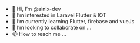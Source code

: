 - 👋 Hi, I’m @ainix-dev
- 👀 I’m interested in Laravel Flutter & IOT
- 🌱 I’m currently learning Flutter, firebase and vueJs
- 💞️ I’m looking to collaborate on ...
- 📫 How to reach me ...

<!---
ainix-dev/ainix-dev is a ✨ special ✨ repository because its `README.md` (this file) appears on your GitHub profile.
You can click the Preview link to take a look at your changes.
--->
